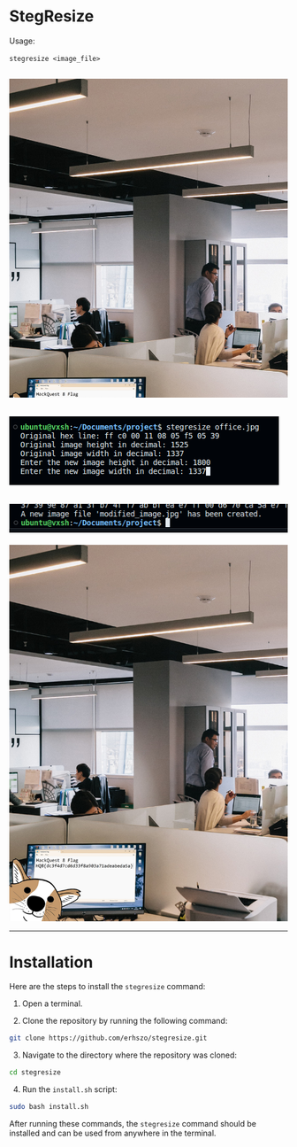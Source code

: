 # StegResize

Usage:

`stegresize <image_file>`

## ![og](/example/office.jpg "Orginal Image")

## ![usage](/example/usage.png "Usage")

## ![success](/example/success.png "Script Completion Successful")

![final](/example/final.jpg "Final Image")

---

# Installation

Here are the steps to install the `stegresize` command:

1. Open a terminal.

2. Clone the repository by running the following command:

```bash
git clone https://github.com/erhszo/stegresize.git
```

3. Navigate to the directory where the repository was cloned:

```bash
cd stegresize
```

4. Run the `install.sh` script:

```bash
sudo bash install.sh
```

After running these commands, the `stegresize` command should be installed and can be used from anywhere in the terminal.

